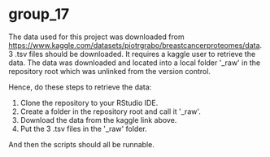 # group_17

The data used for this project was downloaded from https://www.kaggle.com/datasets/piotrgrabo/breastcancerproteomes/data.
3 .tsv files should be downloaded. 
It requires a kaggle user to retrieve the data. 
The data was downloaded and located into a local folder '_raw' in the repository root which was unlinked from the version control. 

Hence, do these steps to retrieve the data:
1. Clone the repository to your RStudio IDE.
2. Create a folder in the repository root and call it '_raw'.
3. Download the data from the kaggle link above. 
4. Put the 3 .tsv files in the '_raw' folder. 

And then the scripts should all be runnable. 

